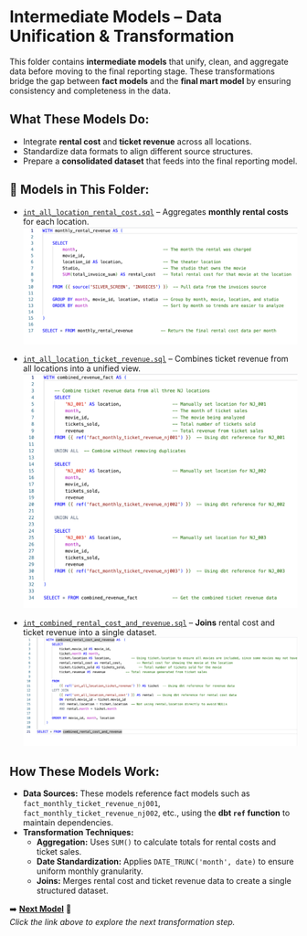 #  Intermediate Models – Data Unification & Transformation

This folder contains **intermediate models** that unify, clean, and aggregate data before moving to the final reporting stage. These transformations bridge the gap between **fact models** and the **final mart model** by ensuring consistency and completeness in the data.

##  What These Models Do:
- Integrate **rental cost** and **ticket revenue** across all locations.
- Standardize data formats to align different source structures.
- Prepare a **consolidated dataset** that feeds into the final reporting model.

## 📄 Models in This Folder:

- [`int_all_location_rental_cost.sql`](int_all_location_rental_cost.sql) – Aggregates **monthly rental costs** for each location.  
  ![int_all_location_rental_cost](images/int_all_location_rental_cost.png)

- [`int_all_location_ticket_revenue.sql`](int_all_location_ticket_revenue.sql) – Combines ticket revenue from all locations into a unified view.  
  ![int_all_location_ticket_revenue](images/int_all_location_ticket_revenue.png)

- [`int_combined_rental_cost_and_revenue.sql`](int_combined_rental_cost_and_revenue.sql) – **Joins** rental cost and ticket revenue into a single dataset.  
  ![int_combined_rental_cost_and_revenue](images/int_combined_rental_cost_and_revenue.png)

##  How These Models Work:
- **Data Sources:** These models reference fact models such as `fact_monthly_ticket_revenue_nj001`, `fact_monthly_ticket_revenue_nj002`, etc., using the **dbt `ref` function** to maintain dependencies.
- **Transformation Techniques:**  
  - **Aggregation:** Uses `SUM()` to calculate totals for rental costs and ticket sales.  
  - **Date Standardization:** Applies `DATE_TRUNC('month', date)` to ensure uniform monthly granularity.  
  - **Joins:** Merges rental cost and ticket revenue data to create a single structured dataset.

➡️ **[Next Model](../marts)** 🔗  
_Click the link above to explore the next transformation step._
